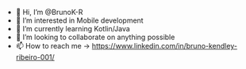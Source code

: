 - 👋 Hi, I’m @BrunoK-R
- 👀 I’m interested in Mobile development
- 🌱 I’m currently learning Kotlin/Java 
- 💞️ I’m looking to collaborate on anything possible
- 📫 How to reach me -> https://www.linkedin.com/in/bruno-kendley-ribeiro-001/

<!---
BrunoK-R/BrunoK-R is a ✨ special ✨ repository because its `README.md` (this file) appears on your GitHub profile.
You can click the Preview link to take a look at your changes.
--->
